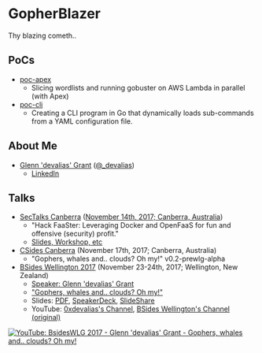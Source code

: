 # GopherBlazer

Thy blazing cometh..

## PoCs

* [poc-apex](https://github.com/0xdevalias/gopherblazer/tree/poc-apex/poc-apex)
    * Slicing wordlists and running gobuster on AWS Lambda in parallel (with Apex)
* [poc-cli](https://github.com/0xdevalias/gopherblazer/tree/poc-cli/poc-cli)
    * Creating a CLI program in Go that dynamically loads sub-commands from a YAML configuration file.

## About Me

* [Glenn 'devalias' Grant](http://devalias.net/) ([@_devalias](https://twitter.com/_devalias))
    * [LinkedIn](https://www.linkedin.com/in/glenn-devalias-grant/)

## Talks

* [SecTalks Canberra](http://www.sectalks.org/canberra/) ([November 14th, 2017; Canberra, Australia](https://www.meetup.com/SecTalks-Canberra/events/241579721/))
    * "Hack FaaSter: Leveraging Docker and OpenFaaS for fun and offensive (security) profit."
    * [Slides, Workshop, etc](https://github.com/0xdevalias/hack-FaaSter)
* [CSides Canberra](http://www.bsidesau.com.au/csides.html) (November 17th, 2017; Canberra, Australia)
    * "Gophers, whales and.. clouds? Oh my!" v0.2-prewlg-alpha
* [BSides Wellington 2017](https://www.bsides.nz/) (November 23-24th, 2017; Wellington, New Zealand)
    * [Speaker: Glenn 'devalias' Grant](https://bsideswellington2017.sched.com/speaker/glenndevaliasgrant)
    * ["Gophers, whales and.. clouds? Oh my!"](https://bsideswellington2017.sched.com/event/CTpF/gophers-whales-and-clouds-oh-my)
    * Slides: [PDF](slides/20171123-Gopherblazer-BSidesWellington.pdf), [SpeakerDeck](https://speakerdeck.com/0xdevalias/gophers-whales-and-dot-clouds-oh-my), [SlideShare](https://www.slideshare.net/GlenndevaliasGrant/gophers-whales-and-clouds-oh-my)
    * YouTube: [0xdevalias's Channel](https://www.youtube.com/watch?v=Y2W-Kw24Zpg), [BSides Wellington's Channel (original)](https://www.youtube.com/watch?v=adWzygDdQLw)

[![YouTube: BsidesWLG 2017 - Glenn 'devalias' Grant - Gophers, whales and.. clouds? Oh my!](http://img.youtube.com/vi/Y2W-Kw24Zpg/0.jpg)](https://www.youtube.com/watch?v=Y2W-Kw24Zpg)
